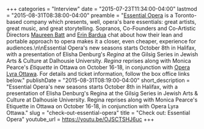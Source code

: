 +++
categories = "Interview"
date = "2015-07-23T11:34:00-04:00"
lastmod = "2015-08-31T08:38:00-04:00"
preamble = "[Essential Opera](/scene/companies/essential-opera/) is a Toronto-based company which presents, well, opera's bare essentials: great artists, great music, and great storytelling. Sopranos, Co-Founders and Co-Artistic Directors [Maureen Batt](/scene/people/maureen-batt/) and [Erin Bardua](/scene/people/erin-bardua/) chat about how their lean and portable approach to opera makes it a closer, even cheaper, experience for audiences.\n\nEssential Opera's new seasons starts October 8th in Halifax, with a presentation of Elisha Denburg's *Regina* at the Gilsig Series in Jewish Arts & Culture at Dalhousie University. *Regina* reprises along with Monica Pearce's *Etiquette* in Ottawa on October 16-18, in conjunction with [Opera Lyra Ottawa](/scene/companies/opera-lyra-ottawa/). For details and ticket information, follow the box office links below."
publishDate = "2015-08-31T08:19:00-04:00"
short_description = "Essential Opera's new seasons starts October 8th in Halifax, with a presentation of Elisha Denburg's Regina at the Gilsig Series in Jewish Arts & Culture at Dalhousie University. Regina reprises along with Monica Pearce's Etiquette in Ottawa on October 16-18, in conjunction with Opera Lyra Ottawa."
slug = "check-out-essential-opera"
title = "Check out: Essential Opera"
youtube_url = https://youtu.be/OJSCTSHJ6uc
+++


